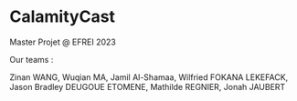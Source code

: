 # CalamityCast

Master Projet @ EFREI 2023

Our teams :

Zinan WANG, Wuqian MA, Jamil Al-Shamaa, Wilfried FOKANA LEKEFACK, Jason Bradley DEUGOUE ETOMENE, Mathilde REGNIER, Jonah JAUBERT
